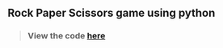 ## Rock Paper Scissors game using python
>### View the code [here](https://github.com/AnshumanSingh1112/codsoft_taskno.4/blob/main/task4.py)
